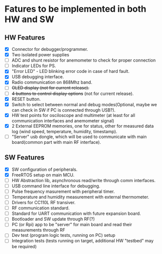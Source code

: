 # Fatures to be implemented in both HW and SW

## HW Features

- [x] Connector for debugger/programmer.
- [x] Two isolated power supplies
- [ ] ADC and shunt resistor for anemometer to check for proper connection
- [ ] Indicator LEDs for PS.
- [x] "Error LED" - LED blinking error code in case of hard fault.
- [x] USB debugging interface.
- [x] Radio communication on 868Mhz band.
- [ ] ~~OLED display (not for current release).~~
- [ ] ~~4 buttons to control display options~~ (not for current release).
- [x] RESET button.
- [x] Switch to select between normal and debug modes(Optional, maybe we can check in SW if PC is connected through USB?).
- [x] HW test points for osciloscope and multimeter (at least for all communication interfaces and anemometer signal)
- [x] 2 External EEPROM memories, one for status, other for measured data log (wind speed, temperature, humidity, timestamp).
- [ ] "Server" usb dongle, which will be used to communicate with main board(common part with main RF interface).

## SW Features

- [x] SW configuration of peripherals.
- [x] FreeRTOS setup on main MCU.
- [ ] HW Abstraction lib, asynchronous read/write through comm interfaces.
- [ ] USB command line interface for debugging.
- [ ] Pulse frequency masurement with peripheral timer.
- [ ] Temperature and humidity measurement with external thermometer.
- [ ] Drivers for CC110L RF transiver.
- [ ] RF communication standard.
- [ ] Standard for UART communication with future expansion board.
- [ ] Bootloader and SW update through RF(?)
- [ ] PC (or Rpi) app to be "server" for main board and read their measurements through RF
- [ ] Dev test (program logic tests, running on PC) setup
- [ ] Integration tests (tests running on target, additional HW "testbed" may be required)
